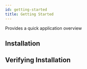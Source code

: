 ```yaml
---
id: getting-started
title: Getting Started
---
```


Provides a quick application overview

## Installation

## Verifying Installation

